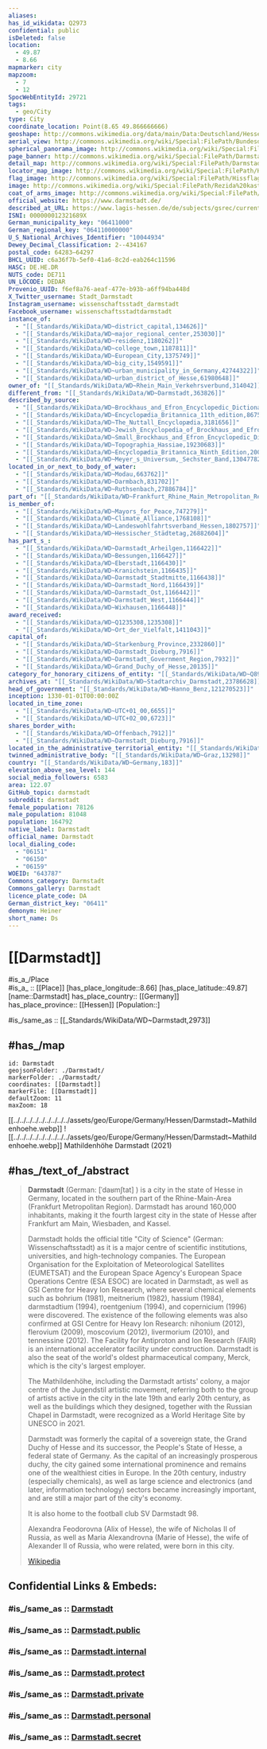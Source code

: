 ```yaml
---
aliases:
has_id_wikidata: Q2973
confidential: public
isDeleted: false
location:
  - 49.87
  - 8.66
mapmarker: city
mapzoom:
  - 7
  - 12
SpocWebEntityId: 29721
tags:
  - geo/City
type: City
coordinate_location: Point(8.65 49.866666666)
geoshape: http://commons.wikimedia.org/data/main/Data:Deutschland/Hessen/Darmstadt.map
aerial_view: http://commons.wikimedia.org/wiki/Special:FilePath/Bundesdatenschau%20%28MRMCD17%29%20Panorama.jpg
spherical_panorama_image: http://commons.wikimedia.org/wiki/Special:FilePath/Bundesdatenschau%20%28MRMCD17%29%20Panorama.jpg
page_banner: http://commons.wikimedia.org/wiki/Special:FilePath/Darmstadt%20banner.jpg
detail_map: http://commons.wikimedia.org/wiki/Special:FilePath/Darmstadt%20OSM%2001.png
locator_map_image: http://commons.wikimedia.org/wiki/Special:FilePath/Hesse%20DA%28city%29.svg
flag_image: http://commons.wikimedia.org/wiki/Special:FilePath/Hissflagge%20der%20Stadt%20Darmstadt.svg
image: http://commons.wikimedia.org/wiki/Special:FilePath/Rezida%20kastelo%20Darmstadt%20a.jpg
coat_of_arms_image: http://commons.wikimedia.org/wiki/Special:FilePath/Wappen%20Darmstadt.svg
official_website: https://www.darmstadt.de/
described_at_URL: https://www.lagis-hessen.de/de/subjects/gsrec/current/1/sn/ol?q=Darmstadt
ISNI: 000000012321689X
German_municipality_key: "06411000"
German_regional_key: "064110000000"
U_S_National_Archives_Identifier: "10044934"
Dewey_Decimal_Classification: 2--434167
postal_code: 64283–64297
BHCL_UUID: c6a36f7b-5ef0-41a6-8c2d-eab264c11596
HASC: DE.HE.DR
NUTS_code: DE711
UN_LOCODE: DEDAR
Provenio_UUID: f6ef8a76-aeaf-477e-b93b-a6ff94ba448d
X_Twitter_username: Stadt_Darmstadt
Instagram_username: wissenschaftsstadt_darmstadt
Facebook_username: wissenschaftsstadtdarmstadt
instance_of:
  - "[[_Standards/WikiData/WD~district_capital,134626]]"
  - "[[_Standards/WikiData/WD~major_regional_center,253030]]"
  - "[[_Standards/WikiData/WD~residenz,1180262]]"
  - "[[_Standards/WikiData/WD~college_town,1187811]]"
  - "[[_Standards/WikiData/WD~European_City,1375749]]"
  - "[[_Standards/WikiData/WD~big_city,1549591]]"
  - "[[_Standards/WikiData/WD~urban_municipality_in_Germany,42744322]]"
  - "[[_Standards/WikiData/WD~urban_district_of_Hesse,61980648]]"
owner_of: "[[_Standards/WikiData/WD~Rhein_Main_Verkehrsverbund,314042]]"
different_from: "[[_Standards/WikiData/WD~Darmstadt,363826]]"
described_by_source:
  - "[[_Standards/WikiData/WD~Brockhaus_and_Efron_Encyclopedic_Dictionary,602358]]"
  - "[[_Standards/WikiData/WD~Encyclopædia_Britannica_11th_edition,867541]]"
  - "[[_Standards/WikiData/WD~The_Nuttall_Encyclopædia,3181656]]"
  - "[[_Standards/WikiData/WD~Jewish_Encyclopedia_of_Brockhaus_and_Efron,4173137]]"
  - "[[_Standards/WikiData/WD~Small_Brockhaus_and_Efron_Encyclopedic_Dictionary,19180675]]"
  - "[[_Standards/WikiData/WD~Topographia_Hassiae,19230683]]"
  - "[[_Standards/WikiData/WD~Encyclopædia_Britannica_Ninth_Edition,20096917]]"
  - "[[_Standards/WikiData/WD~Meyer_s_Universum,_Sechster_Band,130477825]]"
located_in_or_next_to_body_of_water:
  - "[[_Standards/WikiData/WD~Modau,663762]]"
  - "[[_Standards/WikiData/WD~Darmbach,831702]]"
  - "[[_Standards/WikiData/WD~Ruthsenbach,27886784]]"
part_of: "[[_Standards/WikiData/WD~Frankfurt_Rhine_Main_Metropolitan_Region,707278]]"
is_member_of:
  - "[[_Standards/WikiData/WD~Mayors_for_Peace,747279]]"
  - "[[_Standards/WikiData/WD~Climate_Alliance,1768108]]"
  - "[[_Standards/WikiData/WD~Landeswohlfahrtsverband_Hessen,1802757]]"
  - "[[_Standards/WikiData/WD~Hessischer_Städtetag,26882604]]"
has_part_s_:
  - "[[_Standards/WikiData/WD~Darmstadt_Arheilgen,1166422]]"
  - "[[_Standards/WikiData/WD~Bessungen,1166427]]"
  - "[[_Standards/WikiData/WD~Eberstadt,1166430]]"
  - "[[_Standards/WikiData/WD~Kranichstein,1166435]]"
  - "[[_Standards/WikiData/WD~Darmstadt_Stadtmitte,1166438]]"
  - "[[_Standards/WikiData/WD~Darmstadt_Nord,1166439]]"
  - "[[_Standards/WikiData/WD~Darmstadt_Ost,1166442]]"
  - "[[_Standards/WikiData/WD~Darmstadt_West,1166444]]"
  - "[[_Standards/WikiData/WD~Wixhausen,1166448]]"
award_received:
  - "[[_Standards/WikiData/WD~Q1235308,1235308]]"
  - "[[_Standards/WikiData/WD~Ort_der_Vielfalt,1411043]]"
capital_of:
  - "[[_Standards/WikiData/WD~Starkenburg_Province,2332860]]"
  - "[[_Standards/WikiData/WD~Darmstadt_Dieburg,7916]]"
  - "[[_Standards/WikiData/WD~Darmstadt_Government_Region,7932]]"
  - "[[_Standards/WikiData/WD~Grand_Duchy_of_Hesse,20135]]"
category_for_honorary_citizens_of_entity: "[[_Standards/WikiData/WD~Q8942726,8942726]]"
archives_at: "[[_Standards/WikiData/WD~Stadtarchiv_Darmstadt,23786628]]"
head_of_government: "[[_Standards/WikiData/WD~Hanno_Benz,121270523]]"
inception: 1330-01-01T00:00:00Z
located_in_time_zone:
  - "[[_Standards/WikiData/WD~UTC+01_00,6655]]"
  - "[[_Standards/WikiData/WD~UTC+02_00,6723]]"
shares_border_with:
  - "[[_Standards/WikiData/WD~Offenbach,7912]]"
  - "[[_Standards/WikiData/WD~Darmstadt_Dieburg,7916]]"
located_in_the_administrative_territorial_entity: "[[_Standards/WikiData/WD~Darmstadt_Government_Region,7932]]"
twinned_administrative_body: "[[_Standards/WikiData/WD~Graz,13298]]"
country: "[[_Standards/WikiData/WD~Germany,183]]"
elevation_above_sea_level: 144
social_media_followers: 6583
area: 122.07
GitHub_topic: darmstadt
subreddit: darmstadt
female_population: 78126
male_population: 81048
population: 164792
native_label: Darmstadt
official_name: Darmstadt
local_dialing_code:
  - "06151"
  - "06150"
  - "06159"
WOEID: "643787"
Commons_category: Darmstadt
Commons_gallery: Darmstadt
licence_plate_code: DA
German_district_key: "06411"
demonym: Heiner
short_name: Ds
---
```


# [[Darmstadt]] 

#is_a_/Place  
#is_a_ :: [[Place]] 
[has_place_longitude::8.66] 
[has_place_latitude::49.87] 
[name::Darmstadt] 
has_place_country:: [[Germany]]  
has_place_province:: [[Hessen]] 
[Population::] 


#is_/same_as :: [[_Standards/WikiData/WD~Darmstadt,2973]]

## #has_/map 

```leaflet
id: Darmstadt
geojsonFolder: ./Darmstadt/
markerFolder: ./Darmstadt/
coordinates: [[Darmstadt]] 
markerFile: [[Darmstadt]] 
defaultZoom: 11 
maxZoom: 18
```


[[../../../../../../../../../assets/geo/Europe/Germany/Hessen/Darmstadt~Mathildenhoehe.webp]] 
![[../../../../../../../../../assets/geo/Europe/Germany/Hessen/Darmstadt~Mathildenhoehe.webp]] 
Mathildenhöhe Darmstadt (2021) 

## #has_/text_of_/abstract 

> **Darmstadt** (German: [ˈdaʁmʃtat] ) is a city in the state of Hesse in Germany, located in the southern part of the Rhine-Main-Area (Frankfurt Metropolitan Region). 
> Darmstadt has around 160,000 inhabitants, making it the fourth largest city in the state of Hesse after Frankfurt am Main, Wiesbaden, and Kassel.
>
> Darmstadt holds the official title "City of Science" (German: Wissenschaftsstadt) as it is a major centre of scientific institutions, universities, and high-technology companies. 
> The European Organisation for the Exploitation of Meteorological Satellites (EUMETSAT) and the European Space Agency's European Space Operations Centre (ESA ESOC) 
> are located in Darmstadt, as well as GSI Centre for Heavy Ion Research, where several chemical elements such as bohrium (1981), meitnerium (1982), hassium (1984), darmstadtium (1994), roentgenium (1994), and copernicium (1996) were discovered. 
> The existence of the following elements was also confirmed at GSI Centre for Heavy Ion Research: nihonium (2012), flerovium (2009), moscovium (2012), livermorium (2010), and tennessine (2012). 
> The Facility for Antiproton and Ion Research (FAIR) is an international accelerator facility under construction. 
> Darmstadt is also the seat of the world's oldest pharmaceutical company, Merck, which is the city's largest employer.
>
> The Mathildenhöhe, including the Darmstadt artists' colony, a major centre of the Jugendstil artistic movement, 
> referring both to the group of artists active in the city in the late 19th and early 20th century, 
> as well as the buildings which they designed, together with the Russian Chapel in Darmstadt, 
> were recognized as a World Heritage Site by UNESCO in 2021.
>
> Darmstadt was formerly the capital of a sovereign state, the Grand Duchy of Hesse and its successor, the People's State of Hesse, a federal state of Germany. 
> As the capital of an increasingly prosperous duchy, the city gained some international prominence and remains one of the wealthiest cities in Europe. 
> In the 20th century, industry (especially chemicals), as well as large science and electronics (and later, information technology) sectors became increasingly important, 
> and are still a major part of the city's economy. 
> 
> It is also home to the football club SV Darmstadt 98. 
> 
> Alexandra Feodorovna (Alix of Hesse), the wife of Nicholas II of Russia, 
> as well as Maria Alexandrovna (Marie of Hesse), the wife of Alexander II of Russia, 
> who were related, were born in this city.
>
> [Wikipedia](https://en.wikipedia.org/wiki/Darmstadt)


## Confidential Links & Embeds: 

### #is_/same_as :: [Darmstadt](/_Standards/Earth/Continent/Europe/Europe~Central/Germany/Germany~West/Hessen/counties~Hessen/Darmstadt.md) 

### #is_/same_as :: [Darmstadt.public](/_public/Earth/Continent/Europe/Europe~Central/Germany/Germany~West/Hessen/counties~Hessen/Darmstadt.public.md) 

### #is_/same_as :: [Darmstadt.internal](/_internal/Earth/Continent/Europe/Europe~Central/Germany/Germany~West/Hessen/counties~Hessen/Darmstadt.internal.md) 

### #is_/same_as :: [Darmstadt.protect](/_protect/Earth/Continent/Europe/Europe~Central/Germany/Germany~West/Hessen/counties~Hessen/Darmstadt.protect.md) 

### #is_/same_as :: [Darmstadt.private](/_private/Earth/Continent/Europe/Europe~Central/Germany/Germany~West/Hessen/counties~Hessen/Darmstadt.private.md) 

### #is_/same_as :: [Darmstadt.personal](/_personal/Earth/Continent/Europe/Europe~Central/Germany/Germany~West/Hessen/counties~Hessen/Darmstadt.personal.md) 

### #is_/same_as :: [Darmstadt.secret](/_secret/Earth/Continent/Europe/Europe~Central/Germany/Germany~West/Hessen/counties~Hessen/Darmstadt.secret.md)


